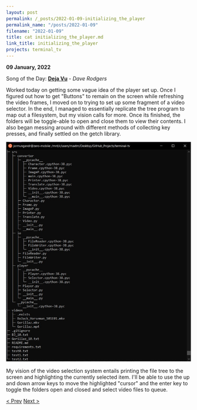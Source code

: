 ```yaml
---
layout: post
permalink: /_posts/2022-01-09-initializing_the_player
permalink_name: "/posts/2022-01-09"
filename: "2022-01-09"
title: cat initializing_the_player.md
link_title: initializing_the_player
projects: terminal_tv
---
```

**09 January, 2022**

Song of the Day: [**Deja Vu**](https://youtu.be/dv13gl0a-FA) - *Dave Rodgers*

Worked today on getting some vague idea of the player set up. Once I figured out how to get "Buttons" to remain on the screen while refreshing the video frames, I moved on to trying to set up some fragment of a video selector. In the end, I managed to essentially replicate the tree program to map out a filesystem, but my vision calls for more. Once its finished, the folders will be toggle-able to open and close them to view their contents. I also began messing around with different methods of collecting key presses, and finally settled on the getch library.

![term_tree](/assets/images/terminal_tree.jpg)

My vision of the video selection system entails printing the file tree to the screen and highlighting the currently selected item. I'll be able to use the up and down arrow keys to move the highlighted "cursor" and the enter key to toggle the folders open and closed and select video files to queue.

[< Prev](/_posts/2022-01-08-improving_the_storage)    [Next >](/_posts/2022-01-10-i_am_never_making_buttons_again)
